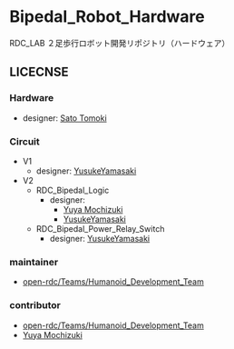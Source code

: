 # Bipedal_Robot_Hardware

RDC_LAB ２足歩行ロボット開発リポジトリ（ハードウェア）


## LICECNSE

### Hardware
- designer: [Sato Tomoki](https://github.com/tomoki057)

### Circuit
- V1
  - designer: [YusukeYamasaki](https://github.com/Yusuke-Yamasaki-555)
- V2
  - RDC_Bipedal_Logic
    - designer:
      - [Yuya Mochizuki](https://github.com/Mochizuki12)
      - [YusukeYamasaki](https://github.com/Yusuke-Yamasaki-555)
  - RDC_Bipedal_Power_Relay_Switch
    - designer: [YusukeYamasaki](https://github.com/Yusuke-Yamasaki-555)

### maintainer
- [open-rdc/Teams/Humanoid_Development_Team](https://github.com/orgs/open-rdc/teams/humanoid_development_team)

### contributor
- [open-rdc/Teams/Humanoid_Development_Team](https://github.com/orgs/open-rdc/teams/humanoid_development_team)
- [Yuya Mochizuki](https://github.com/Mochizuki12)
